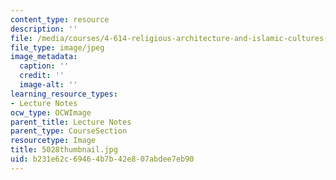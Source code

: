 ```yaml
---
content_type: resource
description: ''
file: /media/courses/4-614-religious-architecture-and-islamic-cultures-fall-2002/b231e62c69464b7b42e807abdee7eb90_5028thumbnail.jpg
file_type: image/jpeg
image_metadata:
  caption: ''
  credit: ''
  image-alt: ''
learning_resource_types:
- Lecture Notes
ocw_type: OCWImage
parent_title: Lecture Notes
parent_type: CourseSection
resourcetype: Image
title: 5028thumbnail.jpg
uid: b231e62c-6946-4b7b-42e8-07abdee7eb90
---
```

